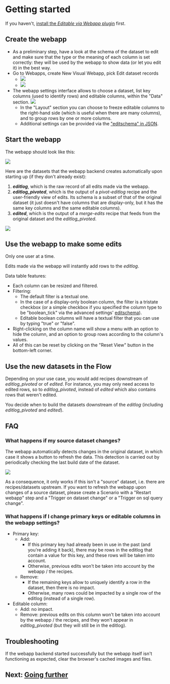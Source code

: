 # Getting started

If you haven't, [install the _Editable via Webapp_ plugin](install-plugin) first.

## Create the webapp

* As a preliminary step, have a look at the schema of the dataset to edit and make sure that the type or the meaning of each column is set correctly: they will be used by the webapp to show data (or let you edit it) in the best way.
* Go to Webapps, create New Visual Webapp, pick Edit dataset records
  * ![](new_visual_webapp.png)
  * ![](new_visual_webapp_2.png)
* The webapp settings interface allows to choose a dataset, list key columns (used to identify rows) and editable columns, within the "Data" section. ![](new_visual_webapp_3.png)
  * In the "Layout" section you can choose to freeze editable columns to the right-hand side (which is useful when there are many columns), and to group rows by one or more columns.
  * Additional settings can be provided via the ["editschema" in JSON](editschema).

## Start the webapp

The webapp should look like this:

![](webapp.png)

Here are the datasets that the webapp backend creates automatically upon starting up (if they don't already exist):

 1. **_editlog_**, which is the raw record of all edits made via the webapp.
 2. **_editlog\_pivoted_**, which is the output of a _pivot-editlog_ recipe and the user-friendly view of edits. Its schema is a subset of that of the original dataset (it just doesn't have columns that are display-only, but it has the same key columns and the same editable columns).
 3. **_edited_**, which is the output of a _merge-edits_ recipe that feeds from the original dataset and the _editlog\_pivoted_.

![](new_datasets.png)

## Use the webapp to make some edits

Only one user at a time.

Edits made via the webapp will instantly add rows to the _editlog_.

Data table features:

* Each column can be resized and filtered.
* Filtering:
  * The default filter is a textual one.
  * In the case of a display-only boolean column, the filter is a tristate checkbox (or a simple checkbox if you specified the column type to be "boolean_tick" via the advanced settings' [editschema](editschema)).
  * Editable boolean columns will have a textual filter that you can use by typing "true" or "false".
* Right-clicking on the column name will show a menu with an option to hide the column, and an option to group rows according to the column's values.
* All of this can be reset by clicking on the "Reset View" button in the bottom-left corner.

## Use the new datasets in the Flow

Depending on your use case, you would add recipes downstream of _editlog\_pivoted_ or of _edited_. For instance, you may only need access to edited rows, so to _editlog\_pivoted_, instead of _edited_ which also contains rows that weren't edited.

You decide when to build the datasets downstream of the _editlog_ (including _editlog\_pivoted_ and _edited_).

## FAQ

### What happens if my source dataset changes?

The webapp automatically detects changes in the original dataset, in which case it shows a button to refresh the data. This detection is carried out by periodically checking the last build date of the dataset.

![](refresh_data.png)

As a consequence, it only works if this isn't a "source" dataset, i.e. there are recipes/datasets upstream. If you want to refresh the webapp upon changes of a source dataset, please create a Scenario with a "Restart webapp" step and a "Trigger on dataset change" or a "Trigger on sql query change".

### What happens if I change primary keys or editable columns in the webapp settings?

* Primary key:
  * Add:
    * If this primary key had already been in use in the past (and you're adding it back), there may be rows in the editlog that contain a value for this key, and these rows will be taken into account.
    * Otherwise, previous edits won't be taken into account by the webapp / the recipes.
  * Remove:
    * If the remaining keys allow to uniquely identify a row in the dataset, then there is no impact.
    * Otherwise, many rows could be impacted by a single row of the editlog (instead of a single row).
* Editable column:
  * Add: no impact.
  * Remove: previous edits on this column won't be taken into account by the webapp / the recipes, and they won't appear in _editlog\_pivoted_ (but they will still be in the editlog).

## Troubleshooting

If the webapp backend started successfully but the webapp itself isn't functioning as expected, clear the browser's cached images and files.

## Next: [Going further](going-further)
